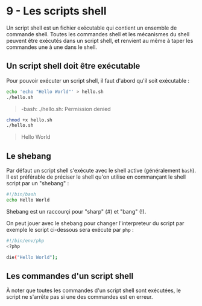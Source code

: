 # 9 - Les scripts shell

Un script shell est un fichier exécutable qui contient un ensemble de commande shell. Toutes les commandes shell et les mécanismes du shell peuvent être exécutés dans un script shell, et renvient au même à taper les commandes une à une dans le shell.

## Un script shell doit être exécutable

Pour pouvoir exécuter un script shell, il faut d'abord qu'il soit exécutable :

```bash
echo 'echo "Hello World"' > hello.sh
./hello.sh
```
> -bash: ./hello.sh: Permission denied

```bash
chmod +x hello.sh
./hello.sh
```
> Hello World

## Le shebang

Par défaut un script shell s'exécute avec le shell active (généralement `bash`). Il est préférable de préciser le shell qu'on utilise en commançant le shell script par un "shebang" :

```bash
#!/bin/bash
echo Hello World
```

Shebang est un raccourçi pour "sharp" (#) et "bang" (!).

On peut jouer avec le shebang pour changer l'interpreteur du script par exemple le script ci-dessous sera exécuté par `php` :

```bash
#!/bin/env/php
<?php

die("Hello World");
```

## Les commandes d'un script shell

À noter que toutes les commandes d'un script shell sont exécutées, le script ne s'arrête pas si une des commandes est en erreur.